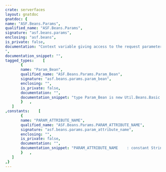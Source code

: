```yaml
---
crate: serverfaces
layout: gnatdoc
gnatdoc: {
name: "ASF.Beans.Params",
qualified_name: "ASF.Beans.Params",
signature: "asf.beans.params",
enclosing: "asf.beans",
is_private: false,
documentation: "Context variable giving access to the request parameters.",
documentation_snippet: "",
tagged_types:    [
       {
       name: "Param_Bean",
       qualified_name: "ASF.Beans.Params.Param_Bean",
       signature: "asf.beans.params.param_bean",
       enclosing: "",
       is_private: false,
       documentation: "",
       documentation_snippet: "type Param_Bean is new Util.Beans.Basic.Readonly_Bean with private;",
       }   ,
   ]
,constants:    [
       {
       name: "PARAM_ATTRIBUTE_NAME",
       qualified_name: "ASF.Beans.Params.PARAM_ATTRIBUTE_NAME",
       signature: "asf.beans.params.param_attribute_name",
       enclosing: "",
       is_private: false,
       documentation: "",
       documentation_snippet: "PARAM_ATTRIBUTE_NAME    : constant String := \"param\";",
       }   ,
   ]
,}
---
```

